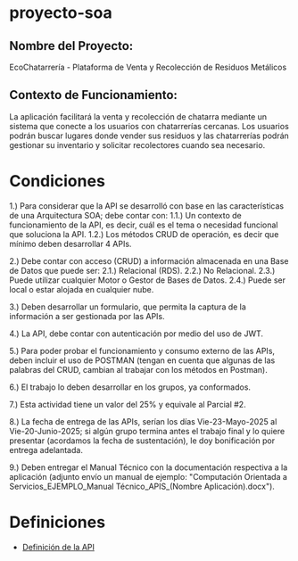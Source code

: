 # proyecto-soa

## Nombre del Proyecto:
EcoChatarrería - Plataforma de Venta y Recolección de Residuos Metálicos

##  Contexto de Funcionamiento:
La aplicación facilitará la venta y recolección de chatarra mediante un sistema que conecte a los usuarios con chatarrerías cercanas. Los usuarios podrán buscar lugares donde vender sus residuos y las chatarrerías podrán gestionar su inventario y solicitar recolectores cuando sea necesario.

# Condiciones
 
1.)  Para considerar que la API se desarrolló con base en las características de una Arquitectura SOA; debe contar con:
    1.1.) Un contexto de funcionamiento de la API, es decir, cuál es el tema o necesidad funcional que soluciona la API.
    1.2.) Los métodos CRUD de operación, es decir que mínimo deben desarrollar 4 APIs.
 
2.) Debe contar con acceso (CRUD) a información almacenada en una Base de Datos que puede ser:
    2.1.) Relacional (RDS).
    2.2.) No Relacional.
    2.3.) Puede utilizar cualquier Motor o Gestor de Bases de Datos.
    2.4.) Puede ser local o estar alojada en cualquier nube.
 
3.) Deben desarrollar un formulario, que permita la captura de la información a ser gestionada por las APIs.
 
4.) La API, debe contar con autenticación por medio del uso de JWT.
 
5.) Para poder probar el funcionamiento y consumo externo de las APIs, deben incluir el uso de POSTMAN (tengan en cuenta que algunas de las palabras del CRUD, cambian al trabajar con los métodos en Postman).
 
6.) El trabajo lo deben desarrollar en los grupos, ya conformados.
 
7.) Esta actividad tiene un valor del 25% y equivale al Parcial #2.
 
8.) La fecha de entrega de las APIs, serían los días Vie-23-Mayo-2025 al Vie-20-Junio-2025; si algún grupo termina antes el trabajo final y lo quiere presentar (acordamos la fecha de sustentación), le doy bonificación por entrega adelantada.
 
9.) Deben entregar el Manual Técnico con la documentación respectiva a la aplicación (adjunto envío un manual de ejemplo: "Computación Orientada a Servicios_EJEMPLO_Manual Técnico_APIS_(Nombre Aplicación).docx").

# Definiciones 
- [Definición de la API](./API.md)

